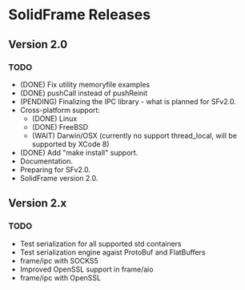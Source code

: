 # SolidFrame Releases

## Version 2.0
### TODO
* (DONE) Fix utility memoryfile examples
* (DONE) pushCall instead of pushReinit
* (PENDING) Finalizing the IPC library - what is planned for SFv2.0.
* Cross-platform support:
	* (DONE) Linux
	* (DONE) FreeBSD
	* (WAIT) Darwin/OSX (currently no support thread_local, will be supported by XCode 8)
* (DONE) Add "make install" support.
* Documentation.
* Preparing for SFv2.0.
* SolidFrame version 2.0.

## Version 2.x
### TODO
* Test serialization for all supported std containers
* Test serialization engine agaist ProtoBuf and FlatBuffers
* frame/ipc with SOCKS5
* Improved OpenSSL support in frame/aio
* frame/ipc with OpenSSL
